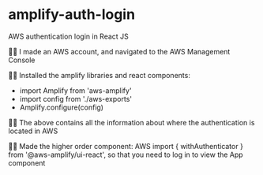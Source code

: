 # amplify-auth-login
AWS authentication login in React JS

🐱‍👓 I made an AWS account, and navigated to the AWS Management Console

🐱‍👓 Installed the amplify libraries and react components:
 
  * import Amplify from 'aws-amplify'
  * import config from './aws-exports'
  * Amplify.configure(config)

🐱‍👓 The above contains all the information about where the authentication is located in AWS

🐱‍👓 Made the higher order component: AWS import { withAuthenticator } from '@aws-amplify/ui-react', so that you need to log in to view the App component
